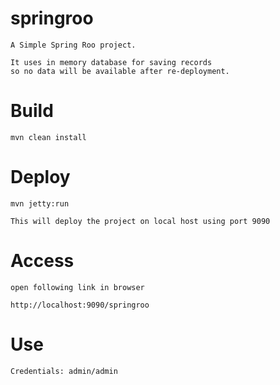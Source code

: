 springroo
====================================

	A Simple Spring Roo project.
	
	It uses in memory database for saving records 
	so no data will be available after re-deployment.
	   
	 

Build
====================================

	mvn clean install


Deploy
====================================

	mvn jetty:run

	This will deploy the project on local host using port 9090

	
Access
====================================

	open following link in browser 
	
	http://localhost:9090/springroo


Use	
====================================
	
	Credentials: admin/admin		